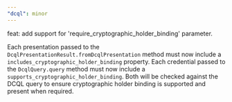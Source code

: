 ```yaml
---
"dcql": minor
---
```


feat: add support for 'require_cryptographic_holder_binding' parameter.

Each presentation passed to the `DcqlPresentationResult.fromDcqlPresentation` method must now include a `includes_cryptographic_holder_binding` property. Each credential passed to the `DcqlQuery.query` method must now include a `supports_cryptographic_holder_binding`. Both will be checked against the DCQL query to ensure cryptographic holder binding is supported and present when required.

